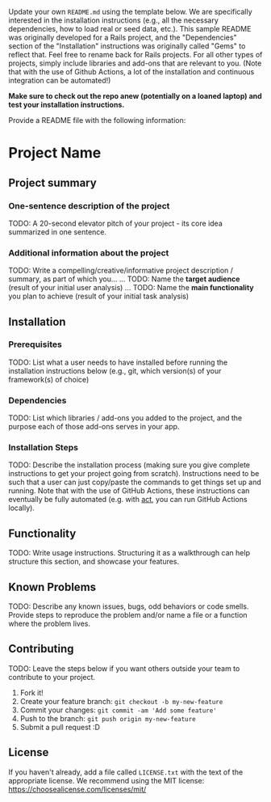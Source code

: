 Update your own `README.md` using the template below. We are specifically interested in the installation instructions (e.g., all the necessary dependencies, how to load real or seed data, etc.). This sample README was originally developed for a Rails project, and the "Dependencies" section of the "Installation" instructions was originally called "Gems" to reflect that. Feel free to rename back for Rails projects. For all other types of projects, simply include libraries and add-ons that are relevant to you. (Note that with the use of Github Actions, a lot of the installation and continuous integration can be automated!)


**Make sure to check out the repo anew (potentially on a loaned laptop) and test your installation instructions.**



Provide a README file with the following information:

# Project Name

## Project summary

### One-sentence description of the project

TODO: A 20-second elevator pitch of your project - its core idea summarized in one sentence.

### Additional information about the project

TODO: Write a compelling/creative/informative project description / summary, as part of which you... 
... TODO: Name the **target audience** (result of your initial user analysis)
... TODO: Name the **main functionality** you plan to achieve (result of your initial task analysis) 


## Installation

### Prerequisites

TODO: List what a user needs to have installed before running the installation instructions below (e.g., git, which version(s) of your framework(s) of choice)

### Dependencies

TODO: List which libraries / add-ons you added to the project, and the purpose each of those add-ons serves in your app.

### Installation Steps

TODO: Describe the installation process (making sure you give complete instructions to get your project going from scratch).
Instructions need to be such that a user can just copy/paste the commands to get things set up and running. Note that with the use of GitHub Actions, these instructions can eventually be fully automated (e.g. with [act](https://github.com/nektos/act), you can run GitHub Actions locally). 


## Functionality

TODO: Write usage instructions. Structuring it as a walkthrough can help structure this section,
and showcase your features.


## Known Problems

TODO: Describe any known issues, bugs, odd behaviors or code smells. 
Provide steps to reproduce the problem and/or name a file or a function where the problem lives.


## Contributing

TODO: Leave the steps below if you want others outside your team to contribute to your project.

1. Fork it!
2. Create your feature branch: `git checkout -b my-new-feature`
3. Commit your changes: `git commit -am 'Add some feature'`
4. Push to the branch: `git push origin my-new-feature`
5. Submit a pull request :D

## License

If you haven't already, add a file called `LICENSE.txt` with the text of the appropriate license.
We recommend using the MIT license: <https://choosealicense.com/licenses/mit/>

